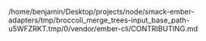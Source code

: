 /home/benjamin/Desktop/projects/node/smack-ember-adapters/tmp/broccoli_merge_trees-input_base_path-u5WFZRKT.tmp/0/vendor/ember-cli/CONTRIBUTING.md